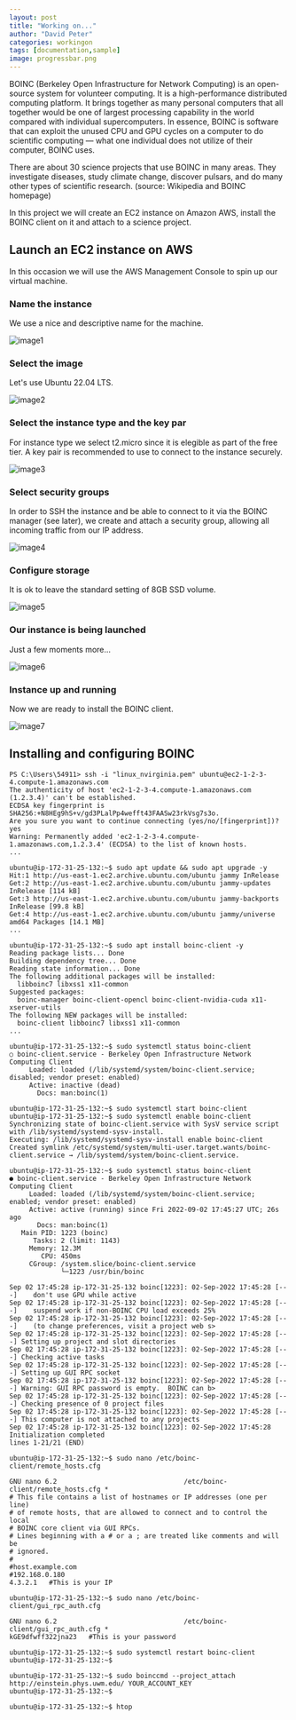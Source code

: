 ```yaml
---
layout: post
title: "Working on..."
author: "David Peter"
categories: workingon
tags: [documentation,sample]
image: progressbar.png
---
```


BOINC (Berkeley Open Infrastructure for Network Computing) is an open-source system for volunteer computing. It is a high-performance distributed computing platform. It brings together as many personal computers that all together would be one of largest processing capability in the world compared with individual supercomputers. In essence, BOINC is software that can exploit the unused CPU and GPU cycles on a computer to do scientific computing — what one individual does not utilize of their computer, BOINC uses.

There are about 30 science projects that use BOINC in many areas. They investigate diseases, study climate change, discover pulsars, and do many other types of scientific research. (source: Wikipedia and BOINC homepage)

In this project we will create an EC2 instance on Amazon AWS, install the BOINC client on it and attach to a science project.

## Launch an EC2 instance on AWS

In this occasion we will use the AWS Management Console to spin up our virtual machine.

### Name the instance

We use a nice and descriptive name for the machine.

![image1](/assets/img/boinc/step1.png)

### Select the image

Let's use Ubuntu 22.04 LTS.

![image2](/assets/img/boinc/step2.png)

### Select the instance type and the key par

For instance type we select t2.micro since it is elegible as part of the free tier. A key pair is recommended to use to connect to the instance securely.

![image3](/assets/img/boinc/step3.png)

### Select security groups

In order to SSH the instance and be able to connect to it via the BOINC manager (see later), we create and attach a security group, allowing all incoming traffic from our IP address.

![image4](/assets/img/boinc/step4.png)

### Configure storage

It is ok to leave the standard setting of 8GB SSD volume.

![image5](/assets/img/boinc/step5.png)

### Our instance is being launched

Just a few moments more...

![image6](/assets/img/boinc/step6.png)

### Instance up and running

Now we are ready to install the BOINC client.

![image7](/assets/img/boinc/step7.png)


## Installing and configuring BOINC

```pwsh
PS C:\Users\54911> ssh -i "linux_nvirginia.pem" ubuntu@ec2-1-2-3-4.compute-1.amazonaws.com
The authenticity of host 'ec2-1-2-3-4.compute-1.amazonaws.com (1.2.3.4)' can't be established.
ECDSA key fingerprint is SHA256:+N8HEg9hS+v/gd3PLalPp4wefft43FAASw23rkVsg7s3o.
Are you sure you want to continue connecting (yes/no/[fingerprint])? yes
Warning: Permanently added 'ec2-1-2-3-4.compute-1.amazonaws.com,1.2.3.4' (ECDSA) to the list of known hosts.
...
```

```console
ubuntu@ip-172-31-25-132:~$ sudo apt update && sudo apt upgrade -y
Hit:1 http://us-east-1.ec2.archive.ubuntu.com/ubuntu jammy InRelease
Get:2 http://us-east-1.ec2.archive.ubuntu.com/ubuntu jammy-updates InRelease [114 kB]
Get:3 http://us-east-1.ec2.archive.ubuntu.com/ubuntu jammy-backports InRelease [99.8 kB]
Get:4 http://us-east-1.ec2.archive.ubuntu.com/ubuntu jammy/universe amd64 Packages [14.1 MB]
...
```

```console
ubuntu@ip-172-31-25-132:~$ sudo apt install boinc-client -y
Reading package lists... Done
Building dependency tree... Done
Reading state information... Done
The following additional packages will be installed:
  libboinc7 libxss1 x11-common
Suggested packages:
  boinc-manager boinc-client-opencl boinc-client-nvidia-cuda x11-xserver-utils
The following NEW packages will be installed:
  boinc-client libboinc7 libxss1 x11-common
...
```

```console
ubuntu@ip-172-31-25-132:~$ sudo systemctl status boinc-client
○ boinc-client.service - Berkeley Open Infrastructure Network Computing Client
     Loaded: loaded (/lib/systemd/system/boinc-client.service; disabled; vendor preset: enabled)
     Active: inactive (dead)
       Docs: man:boinc(1)
```

```console
ubuntu@ip-172-31-25-132:~$ sudo systemctl start boinc-client
ubuntu@ip-172-31-25-132:~$ sudo systemctl enable boinc-client
Synchronizing state of boinc-client.service with SysV service script with /lib/systemd/systemd-sysv-install.
Executing: /lib/systemd/systemd-sysv-install enable boinc-client
Created symlink /etc/systemd/system/multi-user.target.wants/boinc-client.service → /lib/systemd/system/boinc-client.service.
```

```console
ubuntu@ip-172-31-25-132:~$ sudo systemctl status boinc-client
● boinc-client.service - Berkeley Open Infrastructure Network Computing Client
     Loaded: loaded (/lib/systemd/system/boinc-client.service; enabled; vendor preset: enabled)
     Active: active (running) since Fri 2022-09-02 17:45:27 UTC; 26s ago
       Docs: man:boinc(1)
   Main PID: 1223 (boinc)
      Tasks: 2 (limit: 1143)
     Memory: 12.3M
        CPU: 450ms
     CGroup: /system.slice/boinc-client.service
             └─1223 /usr/bin/boinc

Sep 02 17:45:28 ip-172-31-25-132 boinc[1223]: 02-Sep-2022 17:45:28 [---]    don't use GPU while active
Sep 02 17:45:28 ip-172-31-25-132 boinc[1223]: 02-Sep-2022 17:45:28 [---]    suspend work if non-BOINC CPU load exceeds 25%
Sep 02 17:45:28 ip-172-31-25-132 boinc[1223]: 02-Sep-2022 17:45:28 [---]    (to change preferences, visit a project web s>
Sep 02 17:45:28 ip-172-31-25-132 boinc[1223]: 02-Sep-2022 17:45:28 [---] Setting up project and slot directories
Sep 02 17:45:28 ip-172-31-25-132 boinc[1223]: 02-Sep-2022 17:45:28 [---] Checking active tasks
Sep 02 17:45:28 ip-172-31-25-132 boinc[1223]: 02-Sep-2022 17:45:28 [---] Setting up GUI RPC socket
Sep 02 17:45:28 ip-172-31-25-132 boinc[1223]: 02-Sep-2022 17:45:28 [---] Warning: GUI RPC password is empty.  BOINC can b>
Sep 02 17:45:28 ip-172-31-25-132 boinc[1223]: 02-Sep-2022 17:45:28 [---] Checking presence of 0 project files
Sep 02 17:45:28 ip-172-31-25-132 boinc[1223]: 02-Sep-2022 17:45:28 [---] This computer is not attached to any projects
Sep 02 17:45:28 ip-172-31-25-132 boinc[1223]: 02-Sep-2022 17:45:28 Initialization completed
lines 1-21/21 (END)
```

```console
ubuntu@ip-172-31-25-132:~$ sudo nano /etc/boinc-client/remote_hosts.cfg
```

```
GNU nano 6.2                                /etc/boinc-client/remote_hosts.cfg *                                        
# This file contains a list of hostnames or IP addresses (one per line)
# of remote hosts, that are allowed to connect and to control the local
# BOINC core client via GUI RPCs.
# Lines beginning with a # or a ; are treated like comments and will be
# ignored.
#
#host.example.com
#192.168.0.180
4.3.2.1   #This is your IP 
```

```console
ubuntu@ip-172-31-25-132:~$ sudo nano /etc/boinc-client/gui_rpc_auth.cfg
```

```
GNU nano 6.2                                /etc/boinc-client/gui_rpc_auth.cfg *                                        
kGE9dfwff322jna23   #This is your password
```


```console
ubuntu@ip-172-31-25-132:~$ sudo systemctl restart boinc-client
ubuntu@ip-172-31-25-132:~$
```


```console
ubuntu@ip-172-31-25-132:~$ sudo boinccmd --project_attach http://einstein.phys.uwm.edu/ YOUR_ACCOUNT_KEY
ubuntu@ip-172-31-25-132:~$
```

```console
ubuntu@ip-172-31-25-132:~$ htop
```

